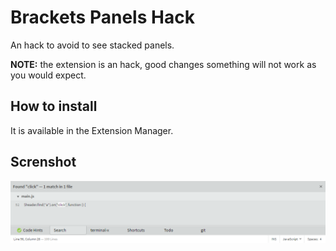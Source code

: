 # Brackets Panels Hack

An hack to avoid to see stacked panels.

**NOTE:** the extension is an hack, good changes something will not work as you would expect.


## How to install

It is available in the Extension Manager.


## Screnshot

![Panels grouped in the tab bar](screenshots/panels.png)
